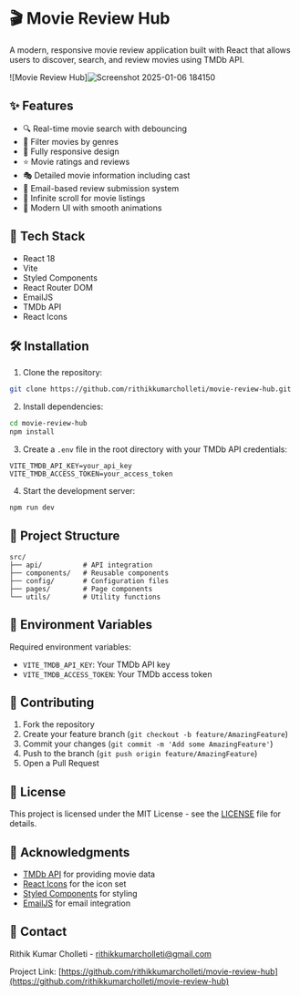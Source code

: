 # 🎬 Movie Review Hub

A modern, responsive movie review application built with React that allows users to discover, search, and review movies using TMDb API.

![Movie Review Hub]![Screenshot 2025-01-06 184150](https://github.com/user-attachments/assets/7fdd80c4-9b8c-4d36-a93b-5c1ce335c4f2)

## ✨ Features

- 🔍 Real-time movie search with debouncing
- 🎯 Filter movies by genres
- 📱 Fully responsive design
- ⭐ Movie ratings and reviews
- 🎭 Detailed movie information including cast
- 📨 Email-based review submission system
- 🔄 Infinite scroll for movie listings
- 🎨 Modern UI with smooth animations

## 🚀 Tech Stack

- React 18
- Vite
- Styled Components
- React Router DOM
- EmailJS
- TMDb API
- React Icons

## 🛠️ Installation

1. Clone the repository:
```bash
git clone https://github.com/rithikkumarcholleti/movie-review-hub.git
```

2. Install dependencies:
```bash
cd movie-review-hub
npm install
```

3. Create a `.env` file in the root directory with your TMDb API credentials:
```env
VITE_TMDB_API_KEY=your_api_key
VITE_TMDB_ACCESS_TOKEN=your_access_token
```

4. Start the development server:
```bash
npm run dev
```

## 📁 Project Structure

```
src/
├── api/          # API integration
├── components/   # Reusable components
├── config/       # Configuration files
├── pages/        # Page components
└── utils/        # Utility functions
```

## 🔑 Environment Variables

Required environment variables:

- `VITE_TMDB_API_KEY`: Your TMDb API key
- `VITE_TMDB_ACCESS_TOKEN`: Your TMDb access token

## 🤝 Contributing

1. Fork the repository
2. Create your feature branch (`git checkout -b feature/AmazingFeature`)
3. Commit your changes (`git commit -m 'Add some AmazingFeature'`)
4. Push to the branch (`git push origin feature/AmazingFeature`)
5. Open a Pull Request

## 📝 License

This project is licensed under the MIT License - see the [LICENSE](LICENSE) file for details.

## 👏 Acknowledgments

- [TMDb API](https://www.themoviedb.org/documentation/api) for providing movie data
- [React Icons](https://react-icons.github.io/react-icons/) for the icon set
- [Styled Components](https://styled-components.com/) for styling
- [EmailJS](https://www.emailjs.com/) for email integration

## 📧 Contact

Rithik Kumar Cholleti - rithikkumarcholleti@gmail.com

Project Link: [https://github.com/rithikkumarcholleti/movie-review-hub](https://github.com/rithikkumarcholleti/movie-review-hub)
